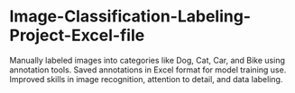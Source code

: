 # Image-Classification-Labeling-Project-Excel-file
Manually labeled images into categories like Dog, Cat, Car, and Bike using annotation tools. Saved annotations in Excel format for model training use. Improved skills in image recognition, attention to detail, and data labeling.
